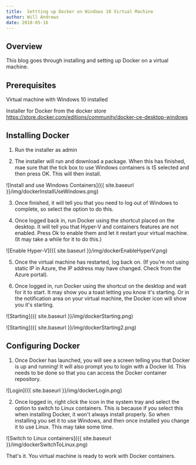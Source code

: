 ```yaml
---
title:  Settting up Docker on Windows 10 Virtual Machine
author: Will Andrews
date: 2018-05-16
--- 
```


## Overview
This blog goes through installing and setting up Docker on a virtual machine.

## Prerequisites
Virtual machine with Windows 10 installed

Installer for Docker from the docker store https://store.docker.com/editions/community/docker-ce-desktop-windows


## Installing Docker
1) Run the installer as admin

2) The installer will run and download a package. When this has finished, mae sure that the tick box to use Windows containers is IS selected and then press OK. This will then install.

![Install and use Windows Containers]({{ site.baseurl }}/img/dockerInstallUseWindows.png)

3) Once finished, it will tell you that you need to log out of Windows to complete, so select the option to do this.

4) Once logged back in, run Docker using the shortcut placed on the desktop. It will tell you that Hyper-V and containers features are not enabled. Press Ok to enable them and let it restart your virtual machine. (It may take a while for it to do this.)

![Enable Hyper-V]({{ site.baseurl }}/img/dockerEnableHyperV.png)


5) Once the virtual machine has restarted, log back on. (If you're not using static IP in Azure, the IP address may have changed. Check from the Azure portal).

6) Once logged in, run Docker using the shortcut on the desktop and wait for it to start. It may show you a toast letting you know it's starting. Or in the notification area on your virtual machine, the Docker icon will show you it's starting.

![Starting]({{ site.baseurl }}/img/dockerStarting.png)

![Starting]({{ site.baseurl }}/img/dockerStarting2.png)


## Configuring Docker

1) Once Docker has launched, you will see a screen telling you that Docker is up and running! It will also prompt you to login with a Docker Id. This needs to be done so that you can access the Docker container repository. 

![Login]({{ site.baseurl }}/img/dockerLogin.png)

2) Once logged in, right click the icon in the system tray and select the option to switch to Linux containers. This is because if you select this when installing Docker, it won't always install properly. So when installing you set it to use Windows, and then once installed you change it to use Linux. This may take some time.

![Switch to Linux containers]({{ site.baseurl }}/img/dockerSwitchToLinux.png)


That's it. You virtual machine is ready to work with Docker containers.







